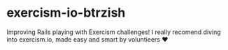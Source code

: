 # exercism-io-btrzish
Improving Rails playing with Exercism challenges!  I really recomend diving into exercism.io, made easy and smart by voluntieers ♥
